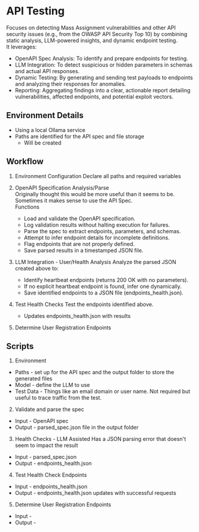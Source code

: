 # API Testing
Focuses on detecting Mass Assignment vulnerabilities and other API security issues (e.g., from the OWASP API Security Top 10) by combining static analysis, 
LLM-powered insights, and dynamic endpoint testing.  
It leverages:
-  OpenAPI Spec Analysis: To identify and prepare endpoints for testing.
-  LLM Integration: To detect suspicious or hidden parameters in schemas and actual API responses.
-  Dynamic Testing: By generating and sending test payloads to endpoints and analyzing their responses for anomalies.
-  Reporting: Aggregating findings into a clear, actionable report detailing vulnerabilities, affected endpoints, and potential exploit vectors.

## Environment Details
  - Using a local Ollama service
  - Paths are identified for the API spec and file storage
    - Will be created


## Workflow
1. Environment Configuration
Declare all paths and required variables

2. OpenAPI Specification Analysis/Parse  
Originally thought this would be more useful than it seems to be.  
Sometimes it makes sense to use the API Spec.  
Functions
    - Load and validate the OpenAPI specification.
    - Log validation results without halting execution for failures.
    - Parse the spec to extract endpoints, parameters, and schemas.
    - Attempt to infer endpoint details for incomplete definitions.
    - Flag endpoints that are not properly defined.
    - Save parsed results in a timestamped JSON file.

3. LLM Integration - User/Health Analysis
Analyze the parsed JSON created above to:
    - Identify heartbeat endpoints (returns 200 OK with no parameters).
    - If no explicit heartbeat endpoint is found, infer one dynamically.
    - Save identified endpoints to a JSON file (endpoints_health.json).

4. Test Health Checks
Test the endpoints identified above.
    - Updates endpoints_health.json with results

5. Determine User Registration Endpoints



## Scripts
1. Environment
  - Paths - set up for the API spec and the output folder to store the generated files
  - Model - define the LLM to use
  - Test Data - Things like an email domain or user name. Not required but useful to trace traffic from the test.

2. Validate and parse the spec
  - Input - OpenAPI spec
  - Output - parsed_spec.json file in the output folder

3. Health Checks - LLM Assisted
Has a JSON parsing error that doesn't seem to impact the result
  - Input - parsed_spec.json
  - Output - endpoints_health.json

4. Test Health Check Endpoints
  - Input - endpoints_health.json
  - Output - endpoints_health.json updates with successful requests

5. Determine User Registration Endpoints
  - Input - 
  - Output - 

